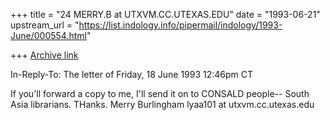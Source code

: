 +++
title = "24 MERRY.B at UTXVM.CC.UTEXAS.EDU"
date = "1993-06-21"
upstream_url = "https://list.indology.info/pipermail/indology/1993-June/000554.html"

+++
[Archive link](https://list.indology.info/pipermail/indology/1993-June/000554.html)

In-Reply-To: The letter of Friday, 18 June 1993 12:46pm CT

If you'll forward a copy to me, I'll send it on to CONSALD people--
South Asia librarians.  THanks.  Merry Burlingham
lyaa101 at utxvm.cc.utexas.edu

















